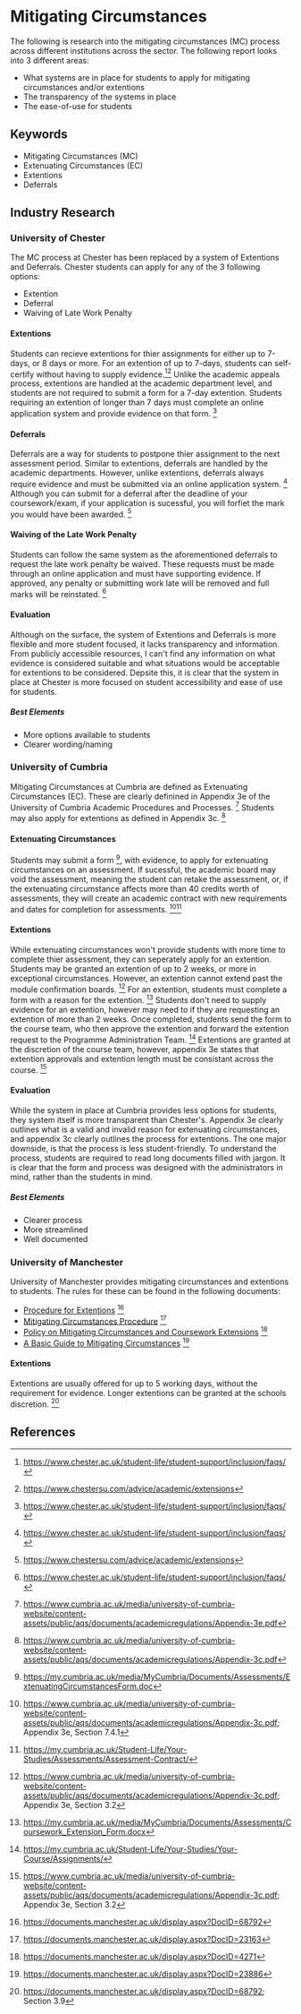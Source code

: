 # Mitigating Circumstances
The following is research into the mitigating circumstances (MC) process across different institutions across the sector. 
The following report looks into 3 different areas:
- What systems are in place for students to apply for mitigating circumstances and/or extentions
- The transparency of the systems in place
- The ease-of-use for students

## Keywords
- Mitigating Circumstances (MC)
- Extenuating Circumstances (EC)
- Extentions
- Deferrals

## Industry Research

### University of Chester
The MC process at Chester has been replaced by a system of Extentions and Deferrals. Chester students can apply for any of the 3 following options:
- Extention
- Deferral
- Waiving of Late Work Penalty

#### Extentions
Students can recieve extentions for thier assignments for either up to 7-days, or 8 days or more. For an extention of up to 7-days, students can self-certify without having to supply evidence.[^1][^2]
Unlike the academic appeals process, extentions are handled at the academic department level, and students are not required to submit a form for a 7-day extention. Students requiring an extention of longer than 7 days must complete an online application system and provide evidence on that form. [^1]

#### Deferrals
Deferrals are a way for students to postpone thier assignment to the next assessment period. Similar to extentions, deferrals are handled by the academic departments. However, unlike extentions, deferrals always require evidence and must be submitted via an online application system. [^1]
Although you can submit for a deferral after the deadline of your coursework/exam, if your application is sucessful, you will forfiet the mark you would have been awarded. [^2]

#### Waiving of the Late Work Penalty
Students can follow the same system as the aforementioned deferrals to request the late work penalty be waived. These requests must be made through an online application and must have supporting evidence. If approved, any penalty or submitting work late will be removed and full marks will be reinstated. [^1]

#### Evaluation
Although on the surface, the system of Extentions and Deferrals is more flexible and more student focused, it lacks transparency and information. From publicly accessible resources, I can't find any information on what evidence is considered suitable and what situations would be acceptable for extentions to be considered. 
Depsite this, it is clear that the system in place at Chester is more focused on student accessibility and ease of use for students.

##### Best Elements
- More options available to students
- Clearer wording/naming

### University of Cumbria
Mitigating Circumstances at Cumbria are defined as Extenuating Circumstances (EC). These are clearly definined in Appendix 3e of the University of Cumbria Academic Procedures and Processes. [^3]
Students may also apply for extentions as defined in Appendix 3c. [^4]

#### Extenuating Circumstances
Students may submit a form [^9], with evidence, to apply for extenuating circumstances on an assessment. If sucessful, the academic board may void the assessment, meaning the student can retake the assessment, or, if the extenuating circumstance affects more than 40 credits worth of assessments, they will create an academic contract with new requirements and dates for completion for assessments. [^5][^10]

#### Extentions
While extenuating circumstances won't provide students with more time to complete thier assessment, they can seperately apply for an extention. Students may be granted an extention of up to 2 weeks, or more in exceptional circumstances. However, an extention cannot extend past the module confirmation boards. [^6] 
For an extention, students must complete a form with a reason for the extention. [^7] Students don't need to supply evidence for an extention, however may need to if they are requesting an extention of more than 2 weeks. Once completed, students send the form to the course team, who then approve the extention and forward the extention request to the Programme Administration Team. [^8] Extentions are granted at the discretion of the course team, however, appendix 3e states that extention approvals and extention length must be consistant across the course. [^6]

#### Evaluation
While the system in place at Cumbria provides less options for students, they system itself is more transparent than Chester's. Appendix 3e clearly outlines what is a valid and invalid reason for extenuating circumstances, and appendix 3c clearly outlines the process for extentions. 
The one major downside, is that the process is less student-friendly. To understand the process, students are required to read long documents filled with jargon. It is clear that the form and process was designed with the administrators in mind, rather than the students in mind.

##### Best Elements
- Clearer process
- More streamlined
- Well documented

### University of Manchester
University of Manchester provides mitigating circumstances and extentions to students. The rules for these can be found in the following documents:
- [Procedure for Extentions](https://documents.manchester.ac.uk/display.aspx?DocID=68792) [^11]
- [Mitigating Circumstances Procedure](https://documents.manchester.ac.uk/display.aspx?DocID=23163) [^13]
- [Policy on Mitigating Circumstances and Coursework Extensions](https://documents.manchester.ac.uk/display.aspx?DocID=4271) [^14]
- [A Basic Guide to Mitigating Circumstances](https://documents.manchester.ac.uk/display.aspx?DocID=23886) [^15]

#### Extentions
Extentions are usually offered for up to 5 working days, without the requirement for evidence. Longer extentions can be granted at the schools discretion. [^12]

## References
[^1]: https://www.chester.ac.uk/student-life/student-support/inclusion/faqs/
[^2]: https://www.chestersu.com/advice/academic/extensions
[^3]: https://www.cumbria.ac.uk/media/university-of-cumbria-website/content-assets/public/aqs/documents/academicregulations/Appendix-3e.pdf
[^4]: https://www.cumbria.ac.uk/media/university-of-cumbria-website/content-assets/public/aqs/documents/academicregulations/Appendix-3c.pdf
[^5]: https://www.cumbria.ac.uk/media/university-of-cumbria-website/content-assets/public/aqs/documents/academicregulations/Appendix-3c.pdf; Appendix 3e, Section 7.4.1
[^6]: https://www.cumbria.ac.uk/media/university-of-cumbria-website/content-assets/public/aqs/documents/academicregulations/Appendix-3c.pdf; Appendix 3e, Section 3.2
[^7]: https://my.cumbria.ac.uk/media/MyCumbria/Documents/Assessments/Coursework_Extension_Form.docx
[^8]: https://my.cumbria.ac.uk/Student-Life/Your-Studies/Your-Course/Assignments/
[^9]: https://my.cumbria.ac.uk/media/MyCumbria/Documents/Assessments/ExtenuatingCircumstancesForm.doc
[^10]: https://my.cumbria.ac.uk/Student-Life/Your-Studies/Assessments/Assessment-Contract/
[^11]: https://documents.manchester.ac.uk/display.aspx?DocID=68792
[^12]: https://documents.manchester.ac.uk/display.aspx?DocID=68792; Section 3.9
[^13]: https://documents.manchester.ac.uk/display.aspx?DocID=23163
[^14]: https://documents.manchester.ac.uk/display.aspx?DocID=4271
[^15]: https://documents.manchester.ac.uk/display.aspx?DocID=23886

